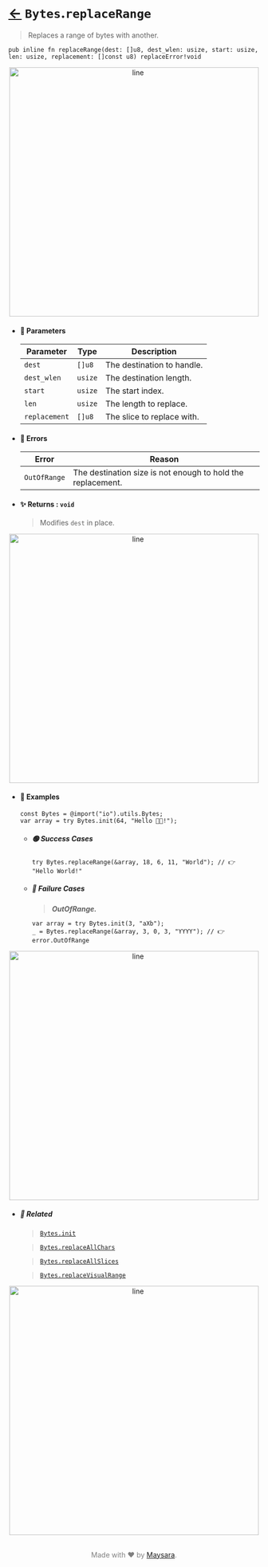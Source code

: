 # [←](../Bytes.md) `Bytes`.`replaceRange`

> Replaces a range of bytes with another.

```zig
pub inline fn replaceRange(dest: []u8, dest_wlen: usize, start: usize, len: usize, replacement: []const u8) replaceError!void
```


<div align="center">
<img src="https://raw.githubusercontent.com/maysara-elshewehy/io-bench/refs/heads/main/dist/img/md/line.png" alt="line" style="width:500px;"/>
</div>

- #### 🧩 Parameters

    | Parameter     | Type    | Description                |
    | ------------- | ------- | -------------------------- |
    | `dest`        | `[]u8`  | The destination to handle. |
    | `dest_wlen`   | `usize` | The destination length.    |
    | `start`       | `usize` | The start index.           |
    | `len`         | `usize` | The length to replace.     |
    | `replacement` | `[]u8`  | The slice to replace with. |

- #### 🚫 Errors

    | Error        | Reason                                                      |
    | ------------ | ----------------------------------------------------------- |
    | `OutOfRange` | The destination size is not enough to hold the replacement. |

- #### ✨ Returns : `void`

    > Modifies `dest` in place.

<div align="center">
<img src="https://raw.githubusercontent.com/maysara-elshewehy/io-bench/refs/heads/main/dist/img/md/line.png" alt="line" style="width:500px;"/>
</div>

- #### 🧪 Examples

    ```zig
    const Bytes = @import("io").utils.Bytes;
    var array = try Bytes.init(64, "Hello 👨‍🏭!");
    ```

    - ##### 🟢 Success Cases

        ```zig
        try Bytes.replaceRange(&array, 18, 6, 11, "World"); // 👉 "Hello World!"
        ```

    - ##### 🔴 Failure Cases

        > **_OutOfRange._**

        ```zig
        var array = try Bytes.init(3, "aXb");
        _ = Bytes.replaceRange(&array, 3, 0, 3, "YYYY"); // 👉 error.OutOfRange
        ```

<div align="center">
<img src="https://raw.githubusercontent.com/maysara-elshewehy/io-bench/refs/heads/main/dist/img/md/line.png" alt="line" style="width:500px;"/>
</div>

- ##### 🔗 Related

  > [`Bytes.init`](./init.md)

  > [`Bytes.replaceAllChars`](./replaceAllChars.md)

  > [`Bytes.replaceAllSlices`](./replaceAllSlices.md)

  > [`Bytes.replaceVisualRange`](./replaceVisualRange.md)

<div align="center">
<img src="https://raw.githubusercontent.com/maysara-elshewehy/io-bench/refs/heads/main/dist/img/md/line.png" alt="line" style="width:500px;"/>
</div>

<p align="center" style="color:grey;"><br />Made with ❤️ by <a href="http://github.com/maysara-elshewehy" target="blank">Maysara</a>.</p>